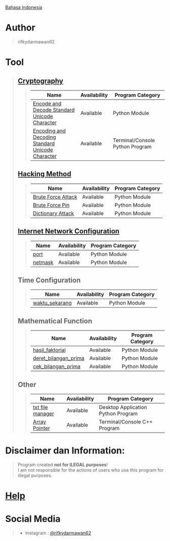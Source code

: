[Bahasa Indonesia](https://github.com/rifkydarmawan62/program_publik/tree/Publik/Indonesian)

# Author
> rifkydarmawan62

# Tool
> ## [Cryptography](https://github.com/rifkydarmawan62/program_publik/tree/Publik/Modul/kriptografi)
>> | Name | Availability | Program Category |
>> | --- | --- | --- |
>> | [Encode and Decode Standard Unicode Character](https://github.com/rifkydarmawan62/program_publik/blob/Publik/Modul/kriptografi/unicode_standar.py) | Available | Python Module |
>> | [Encoding and Decoding Standard Unicode Character](https://github.com/rifkydarmawan62/program_publik/blob/Publik/Modul/kriptografi/__main__.py) | Available | Terminal/Console Python Program |
> ## [Hacking Method](https://github.com/rifkydarmawan62/program_publik/tree/Publik/Modul/metode_peretasan)
>> | Name | Availability | Program Category |
>> | --- | --- | --- |
>> | [Brute Force Attack](https://github.com/rifkydarmawan62/program_publik/blob/Publik/Modul/metode_peretasan/__init__.py) | Available | Python Module |
>> | [Brute Force Pin](https://github.com/rifkydarmawan62/program_publik/blob/Publik/Modul/metode_peretasan/__init__.py) | Available | Python Module |
>> | [Dictionary Attack](https://github.com/rifkydarmawan62/program_publik/blob/Publik/Modul/metode_peretasan/__init__.py) | Available | Python Module |
> ## [Internet Network Configuration](https://github.com/rifkydarmawan62/program_publik/tree/Publik/Modul/jaringan_internet)
>> | Name | Availability| Program Category |
>> | --- | --- | --- |
>> | [port](https://github.com/rifkydarmawan62/program_publik/tree/Publik/Modul/jaringan_internet/port) | Available | Python Module |
>> | [netmask](https://github.com/rifkydarmawan62/program_publik/tree/Publik/Modul/jaringan_internet/netmask) | Available | Python Module |
> ## Time Configuration
>> | Name | Availability | Program Category |
>> | --- | --- | --- |
>> | [waktu_sekarang](https://github.com/rifkydarmawan62/program_publik/blob/Publik/Modul/waktu_sekarang/__init__.py) | Available | Python Module |
> ## Mathematical Function
>> | Name | Availability | Program Category |
>> | --- | --- | --- |
>> | [hasil_faktorial](https://github.com/rifkydarmawan62/program_publik/blob/Publik/Modul/matematika/__init__.py) | Available | Python Module |
>> | [deret_bilangan_prima](https://github.com/rifkydarmawan62/program_publik/blob/Publik/Modul/matematika/__init__.py) | Available | Python Module |
>> | [cek_bilangan_prima](https://github.com/rifkydarmawan62/program_publik/blob/Publik/Modul/matematika/__init__.py) | Available | Python Module |
> ## Other
>> | Name | Availability | Program Category |
>> | --- | --- | --- |
>> | [txt file manager](https://github.com/rifkydarmawan62/program_publik/tree/Publik/Manager%20File%20txt) | Available | Desktop Application Python Program |
>> | [Array Pointer](https://github.com/rifkydarmawan62/program_publik/blob/Publik/C%2B%2B/Dasar-Dasar/Pointer%20Array.cpp) | Available | Terminal/Console C++ Program |
# Disclaimer dan Information:
> Program created **not for ILEGAL purposes**!  
> I am not responsible for the actions of users who use this program for illegal purposes. 
# [Help](https://github.com/rifkydarmawan62/program_publik/blob/Publik/Modul/README.md)
# Social Media
> - Instagram : [@rifkydarmawan62](https://www.instagram.com/rifkydarmawan62/)
